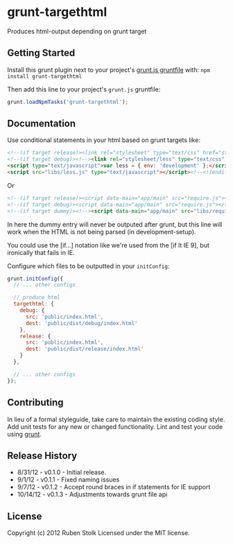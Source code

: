 # grunt-targethtml

Produces html-output depending on grunt target

## Getting Started
Install this grunt plugin next to your project's [grunt.js gruntfile][getting_started] with: `npm install grunt-targethtml`

Then add this line to your project's `grunt.js` gruntfile:

```javascript
grunt.loadNpmTasks('grunt-targethtml');
```

[grunt]: https://github.com/cowboy/grunt
[getting_started]: https://github.com/cowboy/grunt/blob/master/docs/getting_started.md

## Documentation

Use conditional statements in your html based on grunt targets like:

```html
<!--(if target release)><link rel="stylesheet" type="text/css" href="styles.css" /><!(endif)-->
<!--(if target debug)><!--><link rel="stylesheet/less" type="text/css" href="styles.less">
<script type="text/javascript">var less = { env: 'development' };</script>
<script src="libs/less.js" type="text/javascript"></script><!--<!(endif)-->
```

Or

```html
<!--(if target release)><script data-main="app/main" src="require.js"></script><!(endif)-->
<!--(if target debug)><script data-main="app/main" src="require.js"></script><!(endif)-->
<!--(if target dummy)><!--><script data-main="app/main" src="libs/require.js"></script><!--<!(endif)-->
```

In here the dummy entry will never be outputed after grunt, but this line will work when the HTML is not being parsed (in development-setup).

You could use the [if...] notation like we're used from the [if lt IE 9], but ironically that fails in IE.

Configure which files to be outputted in your `initConfig`:

```javascript
grunt.initConfig({
  // ... other configs

  // produce html
  targethtml: {
    debug: {
      src: 'public/index.html',
      dest: 'public/dist/debug/index.html'
    },
    release: {
      src: 'public/index.html',
      dest: 'public/dist/release/index.html'
    }
  },

  // ... other configs
});
```

## Contributing
In lieu of a formal styleguide, take care to maintain the existing coding style. Add unit tests for any new or changed functionality. Lint and test your code using [grunt][grunt].

## Release History
* 8/31/12 - v0.1.0 - Initial release.
* 9/1/12 - v0.1.1 - Fixed naming issues
* 9/7/12 - v0.1.2 - Accept round braces in if statements for IE support
* 10/14/12 - v0.1.3 - Adjustments towards grunt file api

## License
Copyright (c) 2012 Ruben Stolk
Licensed under the MIT license.
